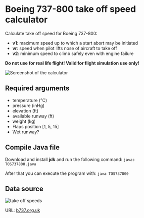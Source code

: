 # Boeing 737-800 take off speed calculator

Calculate take off speed for Boeing 737-800:

- __v1__: maximum speed up to which a start abort may be initiated
- __vr__: speed when pilot lifts nose of aircraft to take off
- __v2__: minimum speed to climb safely even with engine failure

__Do not use for real life flight! Valid for flight simulation use only!__

![Screenshot of the calculator](https://github.com/komed3/tos-737-800/blob/main/screenshot01.png?raw=true)

## Required arguments

- temperature (°C)
- pressure (inHg)
- elevation (ft)
- available runway (ft)
- weight (kg)
- Flaps position [1, 5, 15]
- Wet runway?

## Compile Java file

Download and install __jdk__ and run the following command: ``javac TOS737800.java``

After that you can execute the program with: ``java TOS737800``

## Data source

![take off speeds](https://github.com/komed3/tos-737-800/blob/main/perf_takeoff.gif?raw=true)

URL: [b737.org.uk](http://www.b737.org.uk/pilotnotes.htm)

